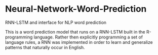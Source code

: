 # Neural-Network-Word-Prediction
RNN-LSTM and interface for NLP word prediction

This is a word prediction model that runs on a RNN-LSTM built in the R-programming language. Rather then explicitly programming a set of language rules, a RNN was implemented in order to learn and generalize patterns that naturally occur in English.
